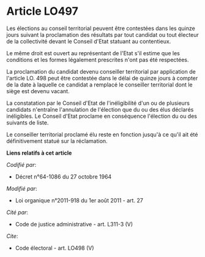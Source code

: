 # Article LO497

Les élections au conseil territorial peuvent être contestées dans les quinze jours suivant la proclamation des résultats par
tout candidat ou tout électeur de la collectivité devant le Conseil d'Etat statuant au contentieux. 

Le même droit est ouvert au représentant de l'Etat s'il estime que les conditions et les formes légalement prescrites n'ont
pas été respectées. 

La proclamation du candidat devenu conseiller territorial par application de l'article LO. 498 peut être contestée dans le
délai de quinze jours à compter de la date à laquelle ce candidat a remplacé le conseiller territorial dont le siège est
devenu vacant. 

La constatation par le Conseil d'Etat de l'inéligibilité d'un ou de plusieurs candidats n'entraîne l'annulation de l'élection
que du ou des élus déclarés inéligibles. Le Conseil d'Etat proclame en conséquence l'élection du ou des suivants de liste. 

Le conseiller territorial proclamé élu reste en fonction jusqu'à ce qu'il ait été définitivement statué sur la réclamation.

**Liens relatifs à cet article**

_Codifié par_:

  - Décret n°64-1086 du 27 octobre 1964

_Modifié par_:

  - Loi organique n°2011-918 du 1er août 2011 - art. 27

_Cité par_:

  - Code de justice administrative - art. L311-3 (V)

_Cite_:

  - Code électoral - art. LO498 (V)
